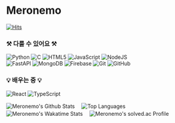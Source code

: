 
  # Meronemo
  [![Hits](https://hits.seeyoufarm.com/api/count/incr/badge.svg?url=https%3A%2F%2Fgithub.com%2Fmeronemo%2Fmeronemo&count_bg=%2379C83D&title_bg=%23555555&icon=&icon_color=%23E7E7E7&title=hits&edge_flat=false)](https://hits.seeyoufarm.com)

  ### **⚒️ 다룰 수 있어요 ⚒️**  
  ![Python](https://img.shields.io/badge/python-3670A0?style=for-the-badge&logo=python&logoColor=ffdd54) 
  ![C](https://img.shields.io/badge/c-%2300599C.svg?style=for-the-badge&logo=c&logoColor=white) 
  ![HTML5](https://img.shields.io/badge/html5-%23E34F26.svg?style=for-the-badge&logo=html5&logoColor=white) 
  ![JavaScript](https://img.shields.io/badge/javascript-%23323330.svg?style=for-the-badge&logo=javascript&logoColor=%23F7DF1E) 
  ![NodeJS](https://img.shields.io/badge/node.js-6DA55F?style=for-the-badge&logo=node.js&logoColor=white)  
  ![FastAPI](https://img.shields.io/badge/FastAPI-005571?style=for-the-badge&logo=fastapi) 
  ![MongoDB](https://img.shields.io/badge/MongoDB-%234ea94b.svg?style=for-the-badge&logo=mongodb&logoColor=white) 
  ![Firebase](https://img.shields.io/badge/firebase-%23039BE5.svg?style=for-the-badge&logo=firebase) 
  ![Git](https://img.shields.io/badge/git-%23F05033.svg?style=for-the-badge&logo=git&logoColor=white) 
  ![GitHub](https://img.shields.io/badge/github-%23121011.svg?style=for-the-badge&logo=github&logoColor=white)

  ### **💡 배우는 중 💡**  
  ![React](https://img.shields.io/badge/react-%2320232a.svg?style=for-the-badge&logo=react&logoColor=%2361DAFB) 
  ![TypeScript](https://img.shields.io/badge/typescript-%23007ACC.svg?style=for-the-badge&logo=typescript&logoColor=white)
  
    
  ![Meronemo's Github Stats](https://github-readme-stats.vercel.app/api?username=meronemo&hide=prs&count_private=true&theme=discord_old_blurple&include_all_commits=true&show_icons=true&v=2)　
  ![Top Languages](https://github-readme-stats.vercel.app/api/top-langs/?username=meronemo&layout=compact&theme=discord_old_blurple&v=2)　
  ![Meronemo's Wakatime Stats](https://github-readme-stats.vercel.app/api/wakatime?username=meronemo&layout=compact&theme=discord_old_blurple&v=2&langs_count=5)　
  ![Meronemo's solved.ac Profile](http://mazandi.herokuapp.com/api?handle=csw&theme=dark)
